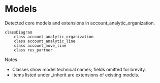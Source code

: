 # Models

Detected core models and extensions in account_analytic_organization.

```mermaid
classDiagram
    class account_analytic_organization
    class account_analytic_line
    class account_move_line
    class res_partner
```

Notes
- Classes show model technical names; fields omitted for brevity.
- Items listed under _inherit are extensions of existing models.
